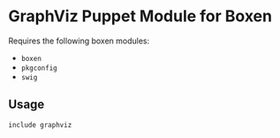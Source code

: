 # GraphViz Puppet Module for Boxen

Requires the following boxen modules:

* `boxen`
* `pkgconfig`
* `swig`

## Usage

```puppet
include graphviz
```
